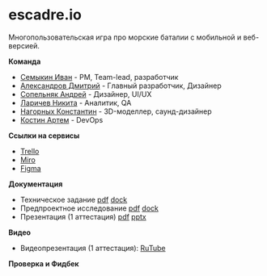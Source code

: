 # escadre.io
Многопользовательская игра про морские баталии с мобильной и веб-версией.

**Команда**  
- [Семыкин Иван](https://github.com/GoshaNumberOne) - PM, Team-lead, разработчик
- [Александров Дмитрий](https://github.com/wmaZHnitXu) - Главный разработчик, Дизайнер
- [Сопельняк Андрей]() - Дизайнер, UI/UX
- [Ларичев Никита]() - Аналитик, QA
- [Нагорных Константин]() - 3D-моделлер, саунд-дизайнер
- [Костин Артем]() - DevOps
  
**Ссылки на сервисы**  
- [Trello]()  
- [Miro]()  
- [Figma]()   

**Документация**  
- Техническое задание [pdf]() [dock]()
- Предпроектное исследование [pdf]() [dock]()
- Презентация (1 аттестация) [pdf]() [pptx]()  

**Видео**  
- Видеопрезентация (1 аттестация): [RuTube]()
  
**Проверка и Фидбек**  
